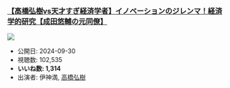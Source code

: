 ### [【高橋弘樹vs天才すぎ経済学者】イノベーションのジレンマ！経済学的研究【成田悠輔の元同僚】](https://www.youtube.com/watch?v=c1N2owuPa-c)
[![](https://img.youtube.com/vi/c1N2owuPa-c/sddefault.jpg)](https://www.youtube.com/watch?v=c1N2owuPa-c)
-   公開日: 2024-09-30
-   視聴数: 102,535
-   **いいね数: 1,314**
-   出演者: 伊神満, [高橋弘樹](/rehacq_fan/people/高橋弘樹 "wikilink")

